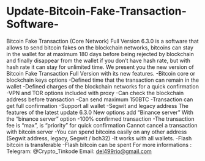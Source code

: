# Update-Bitcoin-Fake-Transaction-Software-
Bitcoin Fake Transaction (Core Network) Full Version 6.3.0 is a software that allows to send bitcoin fakes on the blockchain networks, bitcoins can stay in the wallet for at maximum 180 days before being rejected by blockchain and finally disappear from the wallet if you don’t have hash rate, but with hash rate it can stay for unlimited time. We present you the new version of Bitcoin Fake Transaction Full Version with its new features. -Bitcoin core or blockchain keys options -Defined time that the transaction can remain in the wallet -Defined charges of the blockchain networks for a quick confirmation -VPN and TOR options included with proxy -Can check the blockchain address before transaction -Can send maximum 150BTC -Transaction can get full confirmation -Support all wallet -Segwit and legacy address The features of the latest update 6.3.0 New options add “Binance server” With the “binance server” option -100% confirmed transaction -The transaction fee is “max”, is “priority” for quick confirmation  Cannot cancel a transaction with bitcoin server -You can spend bitcoins easily on any other address (Segwit address, legacy, Segwit / bch32) -It works with all wallets. -Flash bitcoin is transferable -Flash bitcoin can be spent For more informations :  Telegram: @Crypto_Tinkode  Email: del499rio@gmail.com
